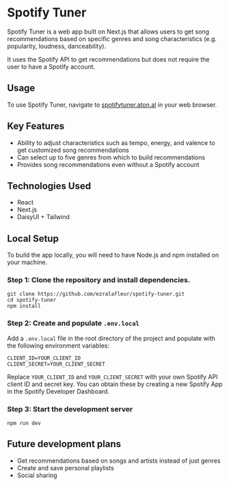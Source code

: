 # Spotify Tuner

Spotify Tuner is a web app built on Next.js that allows users to get song recommendations based on specific genres and song characteristics (e.g. popularity, loudness, danceability).

It uses the Spotify API to get recommendations but does not require the user to have a Spotify account.

## Usage

To use Spotify Tuner, navigate to [spotifytuner.aton.al](https://spotifytuner.aton.al) in your web browser.

## Key Features

- Ability to adjust characteristics such as tempo, energy, and valence to get customized song recommendations
- Can select up to five genres from which to build recommendations
- Provides song recommendations even without a Spotify account

## Technologies Used

- React
- Next.js
- DaisyUI + Tailwind

## Local Setup

To build the app locally, you will need to have Node.js and npm installed on your machine. 

### Step 1: Clone the repository and install dependencies.

```
git clone https://github.com/ezralafleur/spotify-tuner.git
cd spotify-tuner
npm install
```

### Step 2: Create and populate `.env.local`

Add a `.env.local` file in the root directory of the project and populate with the following environment variables:

```
CLIENT_ID=YOUR_CLIENT_ID
CLIENT_SECRET=YOUR_CLIENT_SECRET
```

Replace `YOUR_CLIENT_ID` and `YOUR_CLIENT_SECRET` with your own Spotify API client ID and secret key. You can obtain these by creating a new Spotify App in the Spotify Developer Dashboard.

### Step 3: Start the development server

`npm run dev`

## Future development plans

- Get recommendations based on songs and artists instead of just genres
- Create and save personal playlists
- Social sharing
